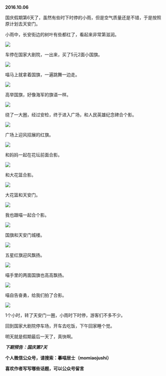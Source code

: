 
          
            
**2016.10.06**

国庆假期第6天了，虽然有些时下时停的小雨，但是空气质量还是不错，于是按照原计划去天安门。

小雨中，长安街边的树叶有些都红了，看起来非常第滋润。




![](//upload-images.jianshu.io/upload_images/51001-6c88ee3fba158b3d.jpg)




车停在国家大剧院，一出来，买了5元2面小国旗。




![](//upload-images.jianshu.io/upload_images/51001-270ef68c0f9a6630.jpg)




喵马上就拿着国旗，一遍跳舞一边走。




![](//upload-images.jianshu.io/upload_images/51001-bad5533b721e5ec5.jpg)




高举国旗，好像海军的旗语一样。




![](//upload-images.jianshu.io/upload_images/51001-e1c921da6e192e87.jpg)




绕了一大圈，经过安检，终于进入广场，和人民英雄纪念碑合个影。




![](//upload-images.jianshu.io/upload_images/51001-6037404ecf1b54d9.jpg)




广场上迎风招展的红旗。




![](//upload-images.jianshu.io/upload_images/51001-8489d39df1854507.jpg)




和妈妈一起在花坛前面合影。




![](//upload-images.jianshu.io/upload_images/51001-0b69f70c7b99c031.jpg)




和大花篮合影。




![](//upload-images.jianshu.io/upload_images/51001-f12d1ce52d705502.jpg)




大花篮和天安门。




![](//upload-images.jianshu.io/upload_images/51001-4475bd49ffdf12d4.jpg)




我也跟喵一起合个影。




![](//upload-images.jianshu.io/upload_images/51001-9b6768cf0d97be76.jpg)




国旗和天安门城楼。




![](//upload-images.jianshu.io/upload_images/51001-67bce11cd40a5476.jpg)




五星红旗迎风飘扬。




![](//upload-images.jianshu.io/upload_images/51001-3a289b6f61a8eb7b.jpg)




喵手里的两面国旗也高高飘扬。




![](//upload-images.jianshu.io/upload_images/51001-bc288bee378a6798.jpg)




喵自告奋勇，给我们拍了合影。




![](//upload-images.jianshu.io/upload_images/51001-88ded5d9c4ef9b39.jpg)




1个小时，转了天安门一圈，小雨时下时停，游客们不多不少。

回到国家大剧院停车场，开车去吃饭，下午回家睡个觉。

明天就是假期最后一天了，真快啊。


***下期预告：国庆第7天***


**个人微信公众号，请搜索：摹喵居士（momiaojushi）**

**喜欢作者写写哪些话题，可以公众号留言**

          
        